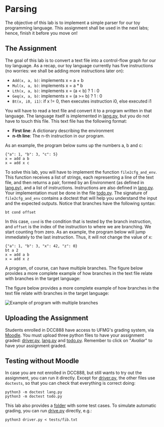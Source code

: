 # Parsing

The objective of this lab is to implement a simple parser for our toy programming language.
This assignment shall be used in the next labs; hence, finish it before you move on!

## The Assignment

The goal of this lab is to convert a text file into a control-flow graph for our toy language.
As a recap, our toy language currently has five instructions (no worries: we shall be adding more instructions later on):

* `Add(x, a, b)`: implements x = a + b
* `Mul(x, a, b)`: implements x = a * b
* `Lth(x, a, b)`: implements x = (a < b) ? 1 : 0
* `Geq(x, a, b)`: implements x = (a >= b) ? 1 : 0
* `Bt(x, i0, i1)`: if x != 0, then executes instruction i0, else executed i1

You will have to read a text file and convert it to a program written in that language.
The language itself is implemented in [lang.py](lang.py), but you do not have to touch this file.
This text file has the following format:

* **First line**: A dictionary describing the environment
* **n-th line**: The n-th instruction in our program.

As an example, the program below sums up the numbers a, b and c:

```
{"a": 1, "b": 3, "c": 5}
x = add a b
x = add x c
```

To solve this lab, you will have to implement the function `file2cfg_and_env`. 
This function receives a list of strings, each representing a line of the text file, and then returns a pair, formed by an Environment (as defined in [lang.py](lang.py)), and a list of instructions.
Instructions are also defined in [lang.py](lang.py).
Your implementation must be done in the file [todo.py](todo.py).
The signature of `file2cfg_and_env` contains a doctest that will help you understand the input and the expected outputs.
Notice that branches have the following syntax:

```
bt cond offset
```

In this case, `cond` is the condition that is tested by the branch instruction, and `offset` is the index of the instruction to where we are branching.
We start counting from zero.
As an example, the program below will jump immediately to the last instruction. Thus, it will not change the value of x:

```
{"a": 1, "b": 3, "x": 42, "z": 0}
bt a 2
x = add a b
x = add x z
```

A program, of course, can have multiple branches.
The figure below provides a more complete example of how branches in the text file relate with branches in the target language:

The figure below provides a more complete example of how branches in the text file relate with branches in the target language:

![Example of program with multiple branches](../assets/images/exParsing.png)

## Uploading the Assignment

Students enrolled in DCC888 have access to UFMG's grading system, via [Moodle](https://moodle.org/).
You must upload three python files to have your assignment graded: [driver.py](driver.py), [lang.py](lang.py) and [todo.py](todo.py).
Remember to click on "*Avaliar*" to have your assignment graded.

## Testing without Moodle

In case you are not enrolled in DCC888, but still wants to try out the assignment, you can run it directly.
Except for [driver.py](driver.py), the other files use `doctests`, so that you can check that everything is correct doing:

```
python3 -m doctest lang.py
python3 -m doctest todo.py
```

This lab also provides a [folder](tests) with some test cases.
To simulate automatic grading, you can run [drive.py](driver.py) directly, e.g.:

```
python3 driver.py < tests/fib.txt
```
